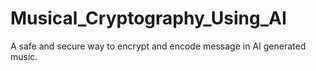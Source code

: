 # Musical_Cryptography_Using_AI
A safe and secure way to encrypt and encode message in AI generated music. 
